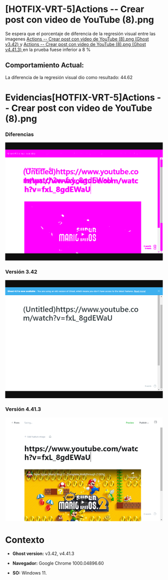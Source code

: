 # [HOTFIX-VRT-5]Actions -- Crear post con video de YouTube (8).png

Se espera que el porcentaje de diferencia de la regresión visual entre las imagenes [Actions -- Crear post con video de YouTube (8).png (Ghost v3.42) ](https://raw.githubusercontent.com/j-albarracin-uniandes/pruebas-automatizadas/master/pruebas/backstopjs/backstop_data/bitmaps_reference/host_Actions_--_Crear_post_con_video_de_YouTube_8png_0_document_0_default.png) y [Actions -- Crear post con video de YouTube (8).png (Ghost v4.41.3) ](https://raw.githubusercontent.com/j-albarracin-uniandes/pruebas-automatizadas/master/pruebas/backstopjs/v4/Actions%20--%20Crear%20post%20con%20video%20de%20YouTube%20(8).png)  en la prueba fuese inferior a 8 %

## Comportamiento Actual:

La diferencia de la regresión visual dio como resultado: 44.62

# Evidencias[HOTFIX-VRT-5]Actions -- Crear post con video de YouTube (8).png

### Diferencias 

![tmgDiff](https://raw.githubusercontent.com/j-albarracin-uniandes/pruebas-automatizadas/master/pruebas/backstopjs/backstop_data/bitmaps_test/20220513-141203/failed_diff_host_Actions_--_Crear_post_con_video_de_YouTube_8png_0_document_0_default.png)

### Versión 3.42

![imgV3](https://raw.githubusercontent.com/j-albarracin-uniandes/pruebas-automatizadas/master/pruebas/backstopjs/backstop_data/bitmaps_reference/host_Actions_--_Crear_post_con_video_de_YouTube_8png_0_document_0_default.png)

### Versión 4.41.3

![imgV4](https://raw.githubusercontent.com/j-albarracin-uniandes/pruebas-automatizadas/master/pruebas/backstopjs/v4/Actions%20--%20Crear%20post%20con%20video%20de%20YouTube%20(8).png)

# Contexto

+ **Ghost version:** v3.42, v4.41.3

+ **Navegador:** Google Chrome 1000.04896.60

+ **SO:** Windows 11.

